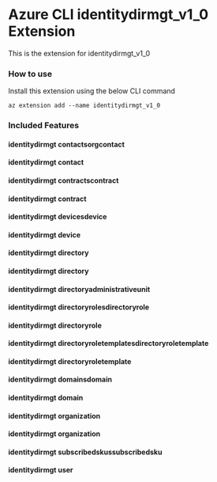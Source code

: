 # Azure CLI identitydirmgt_v1_0 Extension #
This is the extension for identitydirmgt_v1_0

### How to use ###
Install this extension using the below CLI command
```
az extension add --name identitydirmgt_v1_0
```

### Included Features ###
#### identitydirmgt contactsorgcontact ####
#### identitydirmgt contact ####
#### identitydirmgt contractscontract ####
#### identitydirmgt contract ####
#### identitydirmgt devicesdevice ####
#### identitydirmgt device ####
#### identitydirmgt directory ####
#### identitydirmgt directory ####
#### identitydirmgt directoryadministrativeunit ####
#### identitydirmgt directoryrolesdirectoryrole ####
#### identitydirmgt directoryrole ####
#### identitydirmgt directoryroletemplatesdirectoryroletemplate ####
#### identitydirmgt directoryroletemplate ####
#### identitydirmgt domainsdomain ####
#### identitydirmgt domain ####
#### identitydirmgt organization ####
#### identitydirmgt organization ####
#### identitydirmgt subscribedskussubscribedsku ####
#### identitydirmgt user ####